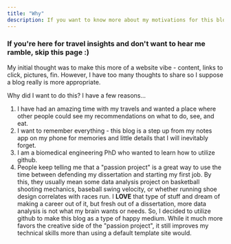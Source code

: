 ```yaml
---
title: "Why"
description: If you want to know more about my motivations for this blog, youre in the right place.  
---
```


### If you're here for travel insights and don't want to hear me ramble, skip this page :) 

My initial thought was to make this more of a website vibe - content, links to click, pictures, fin. However, I have too many thoughts to share so I suppose a blog really is more appropriate. 

Why did I want to do this? I have a few reasons... 
1. I have had an amazing time with my travels and wanted a place where other people could see my recommendations on what to do, see, and eat.
2. I want to remember everything - this blog is a step up from my notes app on my phone for memories and little details that I will inevitably forget.
3. I am a biomedical engineering PhD who wanted to learn how to utilize github.
4. People keep telling me that a "passion project" is a great way to use the time between defending my dissertation and starting my first job. By this, they usually mean some data analysis project on basketball shooting mechanics, baseball swing velocity, or whether running shoe design correlates with races run. I **LOVE** that type of stuff and dream of making a career out of it, but fresh out of a dissertation, more data analysis is not what my brain wants or needs. So, I decided to utilize github to make this blog as a type of happy medium. While it much more favors the creative side of the "passion project", it still improves my technical skills more than using a default template site would.
